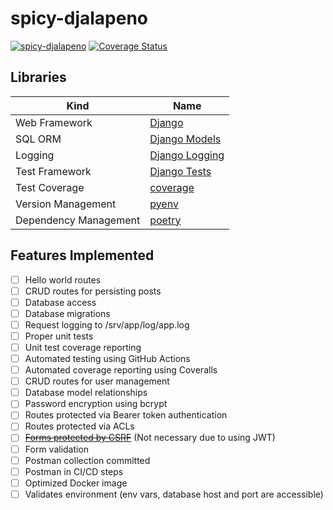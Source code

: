 # spicy-djalapeno

[![spicy-djalapeno](https://github.com/galactic-filament/spicy-djalapeno/actions/workflows/python-app.yml/badge.svg)](https://github.com/galactic-filament/spicy-djalapeno/actions/workflows/python-app.yml)
[![Coverage Status](https://coveralls.io/repos/github/galactic-filament/spicy-djalapeno/badge.svg?branch=master)](https://coveralls.io/github/galactic-filament/spicy-djalapeno?branch=master)

## Libraries

| Kind                  | Name                                                                  |
|-----------------------|-----------------------------------------------------------------------|
| Web Framework         | [Django](https://www.djangoproject.com/)                              |
| SQL ORM               | [Django Models](https://docs.djangoproject.com/en/4.0/ref/models/)    |
| Logging               | [Django Logging](https://docs.djangoproject.com/en/4.0/ref/logging/)  |
| Test Framework        | [Django Tests](https://docs.djangoproject.com/en/4.0/topics/testing/) |
| Test Coverage         | [coverage](https://coverage.readthedocs.io/en/6.3.1/)                 |
| Version Management    | [pyenv](https://github.com/pyenv/pyenv)                               |
| Dependency Management | [poetry](https://python-poetry.org/)                                  |

## Features Implemented

- [ ] Hello world routes
- [ ] CRUD routes for persisting posts
- [ ] Database access
- [ ] Database migrations
- [ ] Request logging to /srv/app/log/app.log
- [ ] Proper unit tests
- [ ] Unit test coverage reporting
- [ ] Automated testing using GitHub Actions
- [ ] Automated coverage reporting using Coveralls
- [ ] CRUD routes for user management
- [ ] Database model relationships
- [ ] Password encryption using bcrypt
- [ ] Routes protected via Bearer token authentication
- [ ] Routes protected via ACLs
- [ ] [~~Forms protected by CSRF~~](https://flask-wtf.readthedocs.io/en/1.0.x/) (Not necessary due to using JWT)
- [ ] Form validation
- [ ] Postman collection committed
- [ ] Postman in CI/CD steps
- [ ] Optimized Docker image
- [ ] Validates environment (env vars, database host and port are accessible)
